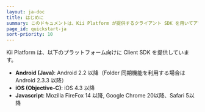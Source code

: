 ```yaml
---
layout: ja-doc
title: はじめに
summary: このドキュメントは、Kii Platform が提供するクライアント SDK を用いてアプリケーション開発を行うために必要な手順を説明します。
page_id: quickstart-ja
sort-priority: 10
---
```


Kii Platform は、以下のプラットフォーム向けに Client SDK を提供しています。

* **Android (Java)**: Android 2.2 以降（Folder 同期機能を利用する場合は Android 2.3.3 以降）
* **iOS (Objective-C)**: iOS 4.3 以降
* **Javascript**: Mozilla FireFox 14 以降, Google Chrome 20以降、Safari 5以降
